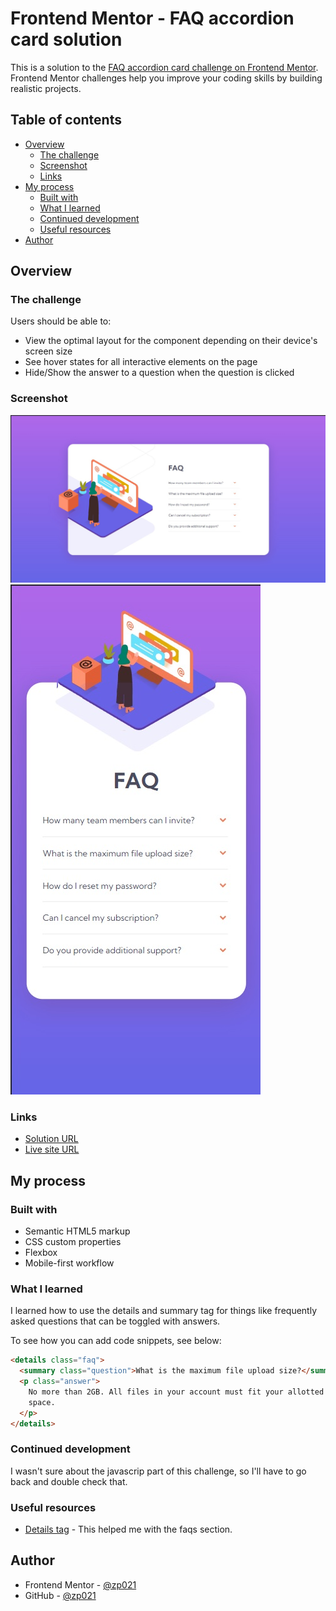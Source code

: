# Frontend Mentor - FAQ accordion card solution

This is a solution to the [FAQ accordion card challenge on Frontend Mentor](https://www.frontendmentor.io/challenges/faq-accordion-card-XlyjD0Oam). Frontend Mentor challenges help you improve your coding skills by building realistic projects.

## Table of contents

- [Overview](#overview)
  - [The challenge](#the-challenge)
  - [Screenshot](#screenshot)
  - [Links](#links)
- [My process](#my-process)
  - [Built with](#built-with)
  - [What I learned](#what-i-learned)
  - [Continued development](#continued-development)
  - [Useful resources](#useful-resources)
- [Author](#author)

## Overview

### The challenge

Users should be able to:

- View the optimal layout for the component depending on their device's screen size
- See hover states for all interactive elements on the page
- Hide/Show the answer to a question when the question is clicked

### Screenshot

![](./desktop.jpg)
![](./mobile.jpg)

### Links

- [Solution URL](https://www.frontendmentor.io/solutions/faq-accordion-solution-As6V8_PTtA)
- [Live site URL](https://zp021-frontend-mentor-faq-accordion.netlify.app/)

## My process

### Built with

- Semantic HTML5 markup
- CSS custom properties
- Flexbox
- Mobile-first workflow

### What I learned

I learned how to use the details and summary tag for things like frequently asked questions that can be toggled with answers.

To see how you can add code snippets, see below:

```html
<details class="faq">
  <summary class="question">What is the maximum file upload size?</summary>
  <p class="answer">
    No more than 2GB. All files in your account must fit your allotted storage
    space.
  </p>
</details>
```

### Continued development

I wasn't sure about the javascrip part of this challenge, so I'll have to go back and double check that.

### Useful resources

- [Details tag](https://www.w3schools.com/tags/tag_details.asp) - This helped me with the faqs section.

## Author

- Frontend Mentor - [@zp021](https://www.frontendmentor.io/profile/zp021)
- GitHub - [@zp021](https://github.com/zp021)
